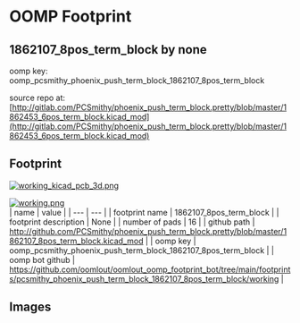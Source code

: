 # OOMP Footprint  
## 1862107_8pos_term_block  by none  
  
oomp key: oomp_pcsmithy_phoenix_push_term_block_1862107_8pos_term_block  
  
source repo at: [http://gitlab.com/PCSmithy/phoenix_push_term_block.pretty/blob/master/1862453_6pos_term_block.kicad_mod](http://gitlab.com/PCSmithy/phoenix_push_term_block.pretty/blob/master/1862453_6pos_term_block.kicad_mod)  
## Footprint  
  
[![working_kicad_pcb_3d.png](working_kicad_pcb_3d_600.png)](working_kicad_pcb_3d.png)  
  
[![working.png](working_600.png)](working.png)  
| name | value | 
| --- | --- | 
| footprint name | 1862107_8pos_term_block | 
| footprint description | None | 
| number of pads | 16 | 
| github path | http://github.com/PCSmithy/phoenix_push_term_block.pretty/blob/master/1862107_8pos_term_block.kicad_mod | 
| oomp key | oomp_pcsmithy_phoenix_push_term_block_1862107_8pos_term_block | 
| oomp bot github | https://github.com/oomlout/oomlout_oomp_footprint_bot/tree/main/footprints/pcsmithy_phoenix_push_term_block_1862107_8pos_term_block/working | 
## Images  
